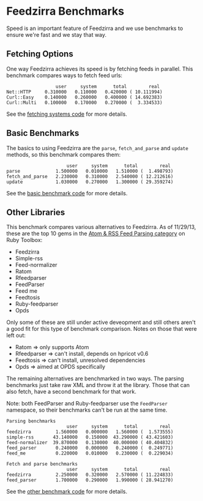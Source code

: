 # Feedzirra Benchmarks

Speed is an important feature of Feedzirra and we use benchmarks to ensure we're
fast and we stay that way.

## Fetching Options

One way Feedzirra achieves its speed is by fetching feeds in parallel. This
benchmark compares ways to fetch feed urls:

```
                  user     system      total        real
Net::HTTP     0.310000   0.110000   0.420000 ( 10.111994)
Curl::Easy    0.140000   0.260000   0.400000 ( 14.692383)
Curl::Multi   0.100000   0.170000   0.270000 (  3.334533)
```

See the [fetching systems code][fetching_systems] for more details.

[fetching_systems]: https://github.com/pauldix/feedzirra/blob/master/benchmarks/fetching_systems.rb

## Basic Benchmarks

The basics to using Feedzirra are the `parse`, `fetch_and_parse` and `update`
methods, so this benchmark compares them:

```
                      user     system      total        real
parse             1.500000   0.010000   1.510000 (  1.498793)
fetch_and_parse   2.230000   0.310000   2.540000 ( 12.212616)
update            1.030000   0.270000   1.300000 ( 29.359274)
```

See the [basic benchmark code][basic] for more details.

[basic]: https://github.com/pauldix/feedzirra/blob/master/benchmarks/basic.rb

## Other Libraries

This benchmark compares various alternatives to Feedzirra. As of 11/29/13, these
are the top 10 gems in the [Atom & RSS Feed Parsing category][alternatives] on
Ruby Toolbox:

[alternatives]: https://www.ruby-toolbox.com/categories/feed_parsing

* Feedzirra
* Simple-rss
* Feed-normalizer
* Ratom
* Rfeedparser
* FeedParser
* Feed me
* Feedtosis
* Ruby-feedparser
* Opds

Only some of these are still under active deveopment and still others aren't a
good fit for this type of benchmark comparison. Notes on those that were left
out:

* Ratom => only supports Atom
* Rfeedparser => can't install, depends on hpricot v0.6
* Feedtosis => can't install, unresolved dependencies
* Opds => aimed at OPDS specifically

The remaining alternatives are benchmarked in two ways. The parsing benchmarks
just take raw XML and throw it at the library. Those that can also fetch, have a
second benchmark for that work.

Note: both FeedParser and Ruby-feedparser use the `FeedParser` namespace, so
their benchmarks can't be run at the same time.

```
Parsing benchmarks
                      user     system      total        real
feedzirra         1.560000   0.000000   1.560000 (  1.573555)
simple-rss       43.140000   0.150000  43.290000 ( 43.421603)
feed-normalizer  39.870000   0.130000  40.000000 ( 40.404832)
feed_parser       0.240000   0.000000   0.240000 (  0.249771)
feed_me           0.220000   0.010000   0.230000 (  0.229034)

Fetch and parse benchmarks
                      user     system      total        real
feedzirra         2.250000   0.320000   2.570000 ( 11.224833)
feed_parser       1.700000   0.290000   1.990000 ( 28.941270)
```

See the [other benchmark code][other_benchmark] for more details.

[other_benchmark]: https://github.com/pauldix/feedzirra/blob/master/benchmarks/other_libraries.rb
